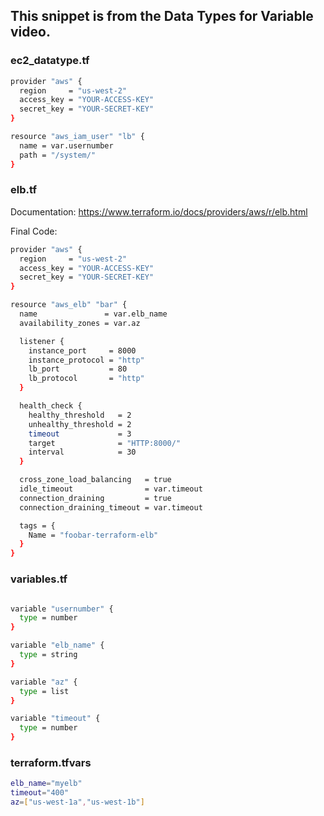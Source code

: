 ## This snippet is from the Data Types for Variable video.

### ec2_datatype.tf

```sh
provider "aws" {
  region     = "us-west-2"
  access_key = "YOUR-ACCESS-KEY"
  secret_key = "YOUR-SECRET-KEY"
}

resource "aws_iam_user" "lb" {
  name = var.usernumber
  path = "/system/"
}

```
### elb.tf

Documentation:  https://www.terraform.io/docs/providers/aws/r/elb.html

Final Code:

```sh
provider "aws" {
  region     = "us-west-2"
  access_key = "YOUR-ACCESS-KEY"
  secret_key = "YOUR-SECRET-KEY"
}

resource "aws_elb" "bar" {
  name               = var.elb_name
  availability_zones = var.az

  listener {
    instance_port     = 8000
    instance_protocol = "http"
    lb_port           = 80
    lb_protocol       = "http"
  }

  health_check {
    healthy_threshold   = 2
    unhealthy_threshold = 2
    timeout             = 3
    target              = "HTTP:8000/"
    interval            = 30
  }

  cross_zone_load_balancing   = true
  idle_timeout                = var.timeout
  connection_draining         = true
  connection_draining_timeout = var.timeout

  tags = {
    Name = "foobar-terraform-elb"
  }
}
```
### variables.tf

```sh

variable "usernumber" {
  type = number
}

variable "elb_name" {
  type = string
}

variable "az" {
  type = list
}

variable "timeout" {
  type = number
}
```
### terraform.tfvars
```sh
elb_name="myelb"
timeout="400"
az=["us-west-1a","us-west-1b"]
```